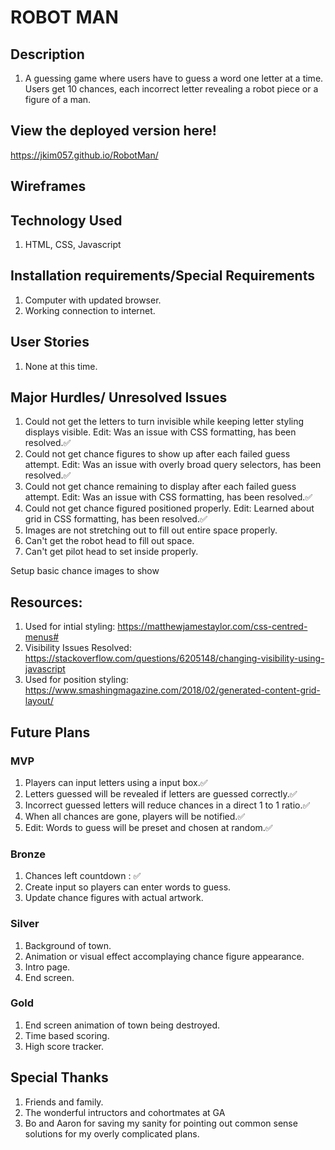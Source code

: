 # ROBOT MAN

## Description

1. A guessing game where users have to guess a word one letter at a time. Users get 10 chances, each incorrect letter revealing a robot piece or a figure of a man.

## View the deployed version here!
https://jkim057.github.io/RobotMan/

## Wireframes

 <!-- 
 An embedded screenshot of the app

 List of the Technologies used ✅
 Installation instructions ✅

 Your User stories – who are your users, what do they want and why?

 Your Wireframes – sketches of major views /  interfaces in your application

 Descriptions of any Unsolved problems or major hurdles you had to overcome -->

## Technology Used
1. HTML, CSS, Javascript

## Installation requirements/Special Requirements
1. Computer with updated browser.
1. Working connection to internet.

## User Stories
1. None at this time.
<!-- Your User stories – who are your users, what do they want and why? -->

## Major Hurdles/ Unresolved Issues
1. Could not get the letters to turn invisible while keeping letter styling displays visible. Edit: Was an issue with CSS formatting, has been resolved.✅
1. Could not get chance figures to show up after each failed guess attempt. Edit: Was an issue with overly broad query selectors, has been resolved.✅
1. Could not get chance remaining to display after each failed guess attempt. Edit: Was an issue with  CSS formatting, has been resolved.✅
1. Could not get chance figured positioned properly. Edit: Learned about grid in CSS formatting, has been resolved.✅
1. Images are not stretching out to fill out entire space properly.
1. Can't get the robot head to fill out space.
1. Can't get pilot head to set inside properly.

Setup basic chance images to show


## Resources:
1. Used for intial styling: https://matthewjamestaylor.com/css-centred-menus#
1. Visibility Issues Resolved: https://stackoverflow.com/questions/6205148/changing-visibility-using-javascript 
1. Used for position styling: https://www.smashingmagazine.com/2018/02/generated-content-grid-layout/


## Future Plans
### MVP
1. Players can input letters using a input box.✅
2. Letters guessed will be revealed if letters are guessed correctly.✅
3. Incorrect guessed letters will reduce chances in a direct 1 to 1 ratio.✅
4. When all chances are gone, players will be notified.✅
5. Edit: Words to guess will be preset and chosen at random.✅
### Bronze
1. Chances left countdown : ✅
1. Create input so players can enter words to guess.
1. Update chance figures with actual artwork.
### Silver
1. Background of town.
1. Animation or visual effect accomplaying chance figure appearance.
1. Intro page.
1. End screen.
### Gold
1. End screen animation of town being destroyed.
1. Time based scoring.
1. High score tracker.



## Special Thanks
1. Friends and family.
1. The wonderful intructors and cohortmates at GA
1. Bo and Aaron for saving my sanity for pointing out common sense solutions for my overly complicated plans.
